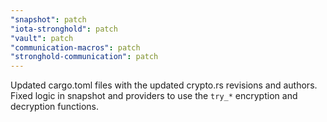 ```yaml
---
"snapshot": patch
"iota-stronghold": patch
"vault": patch
"communication-macros": patch
"stronghold-communication": patch
---
```


Updated cargo.toml files with the updated crypto.rs revisions and authors. 
Fixed logic in snapshot and providers to use the `try_*` encryption and decryption functions.


